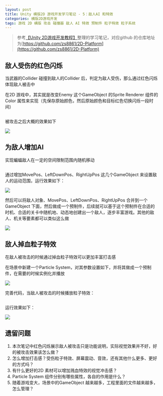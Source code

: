 ```yaml
---
layout: post
title: Unity 横版2D 游戏开发学习笔记 - 5：敌人AI 和特效
categories: 横版2D游戏开发
tags: 游戏 2D 横版 攻击 碰撞器 敌人 AI 特效 预制件 粒子特效 粒子系统
---
```


>参考[【Unity 2D游戏开发教程】](https://www.bilibili.com/video/BV1sE411L7kV)整理的学习笔记，对应github 的仓库地址为[https://github.com/zs8861/2D-Platform](https://github.com/zs8861/2D-Platform)

## 敌人受伤的红色闪烁

当武器的Collider 碰撞到敌人的Collider 后，判定为敌人受伤，那么通过红色闪烁体现敌人被击中

在2D 游戏中，其实就是改变Enemy 这个GameObject 的Sprite Renderer 组件的Color 属性来实现（先保存原始颜色，然后原始颜色和目标红色切换闪烁一段时间）

```c#

```

被攻击之后大概的效果如下

![](../media/image/2024-11-02/.gif)

## 为敌人增加AI

实现蝙蝠敌人在一定的空间限制范围内随机移动

```c#

```

通过增加MovePos、LeftDownPos、RightUpPos 这几个GameObject 来设置敌人的运动范围，运行效果如下：

![](../media/image/2024-11-02/.gif)

然后可以将敌人对象、MovePos、LeftDownPos、RightUpPos 合并到一个GameObject 下面，然后做成一个预制件，后续就可以基于这个预制件在合适的时机、合适的关卡中随机地、动态地创建出一个敌人，逐步丰富游戏。其他的敌人、机关等要素都可以类似这么做

![](../media/image/2024-11-02/.png)

## 敌人掉血粒子特效

在敌人被攻击的时候通过掉血粒子特效可以更加丰富打击感

在场景中新建一个Particle System，对其参数设置如下，并将其做成一个预制件，在需要的时候实例化并播放

![](../media/image/2024-11-02/.png)

完善代码，当敌人被攻击的时候播放粒子特效：

```c#

```

运行效果如下：

![](../media/image/2024-11-02/.gif)

## 遗留问题

1. 本次笔记中红色闪烁展示敌人被攻击只是功能说明，实际视觉效果并不好，好的被攻击效果该怎么做？
2. 怎么增加打击感？受伤粒子特效、屏幕震动、音效，还有其他什么更多、更好的方式吗？
3. 有什么更好的2D 素材可以增加溅血特效的视觉冲击感？
4. Particle System 组件分别有哪些属性，各自的作用是什么？
5. 随着游戏变大，场景中的GameObject 越来越多，工程里面的文件越来越多，怎么管理？
